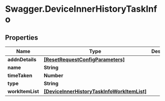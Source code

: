 # Swagger.DeviceInnerHistoryTaskInfo

## Properties
Name | Type | Description | Notes
------------ | ------------- | ------------- | -------------
**addnDetails** | [**[ResetRequestConfigParameters]**](ResetRequestConfigParameters.md) |  | [optional] 
**name** | **String** |  | [optional] 
**timeTaken** | **Number** |  | [optional] 
**type** | **String** |  | [optional] 
**workItemList** | [**[DeviceInnerHistoryTaskInfoWorkItemList]**](DeviceInnerHistoryTaskInfoWorkItemList.md) |  | [optional] 


